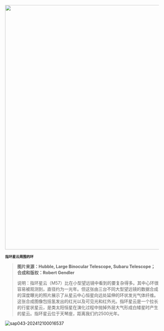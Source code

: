 <img src="https://www.bjp.org.cn/upload/image/2024/04/28/1714269967354084537.jpg" width="800" />  

<small>**指环星云周围的环**</small>  

> **图片来源：Hubble, Large Binocular Telescope, Subaru Telescope；合成和版权：Robert Gendler**
>
> 说明：指环星云（M57）比在小型望远镜中看到的要复杂得多。其中心环很容易被观测到，直径约为一光年。但这张由三台不同大型望远镜的数据合成的深度曝光的照片展示了从星云中心恒星向远处延伸的环状发光气体纤维。这张合成图像包括氢发出的红光以及可见光和红外光。指环星云是一个拉长的行星状星云，是类太阳恒星在演化过程中抛掉外层大气形成白矮星时产生的星云。指环星云位于天琴座，距离我们约2500光年。



![sap043-202412100016537](https://aea62e6.webp.li/2024/12/sap043-202412100016537.png)
